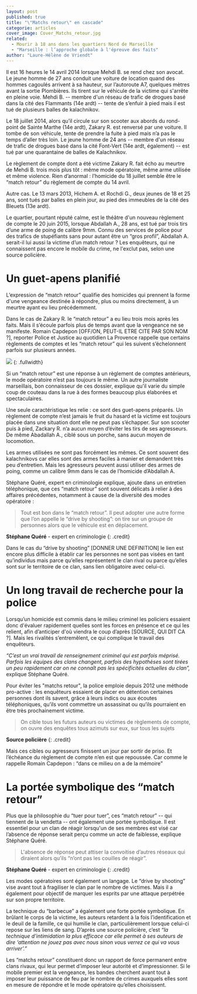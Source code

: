 ```yaml
---
layout: post
published: true
title: "\"Matchs retour\" en cascade"
categorie: articles
cover_image: Cover_Matchs_retour.jpg
related: 
  - Mourir à 18 ans dans les quartiers Nord de Marseille
  - "Marseille : l’approche globale à l'épreuve des faits"
author: "Laure-Hélène de Vriendt"
---
```



Il est 16 heures le 14 avril 2014 lorsque Mehdi B. se rend chez son avocat. Le jeune homme de 27 ans conduit une voiture de location quand des hommes cagoulés arrivent à sa hauteur, sur l’autoroute A7, quelques mètres avant la sortie Plombières. Ils tirent sur le véhicule de la victime qui s'arrête en pleine voie. Mehdi B. -- membre d'un réseau de trafic de drogues basé dans la cité des Flammants (14e ardt) -- tente de s’enfuir à pied mais il est tué de plusieurs balles de kalachnikov. 

Le 18 juillet 2014, alors qu’il circule sur son scooter aux abords du rond-point de Sainte Marthe (14e ardt), Zakary R. est renversé par une voiture. Il tombe de son véhicule, tente de prendre la fuite à pied mais n’a pas le temps d’aller très loin. Le jeune homme de 24 ans -- membre d'un réseau de trafic de drogues basé dans la cité Font-Vert (14e ardt, également) -- est tué par une quarantaine de balles de Kalachnikov. 

Le règlement de compte dont a été victime Zakary R. fait écho au meurtre de Mehdi B. trois mois plus tôt : même mode opératoire, même arme utilisée et même violence. Rien d’anormal : l’homicide du 18 juillet semble être le “match retour” du règlement de compte du 14 avril. 

Autre cas. Le 13 mars 2013, Hichem A. et Rochdi G., deux jeunes de 18 et 25 ans, sont tués par balles en plein jour, au pied des immeubles de la cité des Bleuets (13e ardt). 

Le quartier, pourtant réputé calme, est le théâtre d'un nouveau règlement de compte le 20 juin 2015, lorsque Abdallah A., 28 ans, est tué par trois tirs d’une arme de poing de calibre 9mm. Connu des services de police pour des trafics de stupéfiants sans pour autant être un “gros profil”, Abdallah A. serait-il lui aussi la victime d’un match retour ? Les enquêteurs, qui ne connaissent pas encore le mobile du crime, ne l'exclut pas, selon une source policière. 

# Un guet-apens planifié

L’expression de “match retour” qualifie des homicides qui prennent la forme d'une vengeance destinée à répondre, plus ou moins directement, à un meurtre ayant eu lieu précédemment. 

Dans le cas de Zakary R. le “match retour” a eu lieu trois mois après les faits. Mais il s’écoule parfois plus de temps avant que la vengeance ne se manifeste. Romain Capdepon [OFF/ON, PEUT-IL ETRE CITE PAR SON NOM ?], reporter Police et Justice au quotidien La Provence rappelle que certains règlements de comptes et les “match retour” qui les suivent s’échelonnent parfois sur plusieurs années. 

![]({{site.baseurl}}/img/Infographie%201%20(4).jpeg)
{: .fullwidth}

Si un “match retour” est une réponse à un règlement de comptes antérieurs, le mode opératoire n’est pas toujours le même. Un autre journaliste marseillais, bon connaisseur de ces dossier, explique qu'il varie du simple coup de couteau dans la rue à des formes beaucoup plus élaborées et spectaculaires. 

Une seule caractéristique les relie : ce sont des guet-apens préparés. Un règlement de compte n’est jamais le fruit du hasard et la victime est toujours placée dans une situation dont elle ne peut pas s’échapper. Sur son scooter puis à pied, Zackary R. n’a aucun moyen d’éviter les tirs de ses agresseurs. De même Abadallah A., ciblé sous un porche, sans aucun moyen de locomotion.

Les armes utilisées ne sont pas forcément les mêmes. Ce sont souvent des kalachnikovs car elles sont des armes faciles à manier et demandent très peu d’entretien. Mais les agresseurs peuvent aussi utiliser des armes de poing, comme un calibre 9mm dans le cas de l’homicide d’Abdallah A. 

Stéphane Quéré, expert en criminologie explique, ajoute dans un entretien téléphonique, que ces “match retour” sont souvent délicats à relier à des affaires précédentes, notamment à cause de la diversité des modes opératoire :

> Tout est bon dans le “match retour”. Il peut adopter une autre forme que l’on appelle le “drive by shooting”: on tire sur un groupe de personnes alors que le véhicule est en déplacement.
 
**Stéphane Quéré** - expert en criminologie 
{: .credit}
 
Dans le cas du “drive by shooting” [DONNER UNE DEFINITION] le lien est encore plus difficile à établir car les personnes ne sont pas visées en tant qu’individus mais parce qu’elles représentent le clan rival ou parce qu’elles sont sur le territoire de ce clan, sans lien obligatoire avec celui-ci.
 
# Un long travail de recherche pour la police
 
Lorsqu’un homicide est commis dans le milieu criminel les policiers essaient donc d'évaluer rapidement quelles sont les forces en présence et ce qui les relient, afin d’anticiper d'où viendra le coup d’après [SOURCE, QUI DIT CA ?]. Mais les rivalités s’entremêlent, ce qui complique le travail des enquêteurs.
 
_“C’est un vrai travail de renseignement criminel qui est parfois méprisé. Parfois les équipes des clans changent, parfois des hypothèses sont tirées un peu rapidement car on ne connaît pas les spécificités actuelles du clan”,_ explique Stéphane Quéré.
 
Pour éviter les "matchs retour", la police emploie depuis 2012 une méthode pro-active : les enquêteurs essaient de placer en détention certaines personnes dont ils savent, grâce à leurs indics ou aux écoutes téléphoniques, qu’ils vont commettre un assassinat ou qu’ils pourraient en être très prochainement victime.

> On cible tous les futurs auteurs ou victimes de règlements de compte, on ouvre des enquêtes tous azimuts sur eux, sur tous les sujets

**Source policière**
{: .credit}

Mais ces cibles ou agresseurs finissent un jour par sortir de priso. Et l’échéance du règlement de compte n’en est que repoussée. Car comme le rappelle Romain Capdepon : “dans ce milieu on a de la mémoire”

# La portée symbolique des “match retour”
 
Plus que la philosophie du “tuer pour tuer”, ces “match retour” -- qui tiennent de la vendetta -- ont également une  portée symbolique. Il est essentiel  pour un clan de réagir lorsqu'un de ses membres est visé car l’absence de réponse serait perçu comme un acte de faiblesse, explique Stéphane Quéré.
 
> L'absence de réponse peut attiser la convoitise d’autres réseaux qui diraient alors qu’ils “n’ont pas les couilles de réagir”.

**Stéphane Quéré** - expert en criminologie 
{: .credit}

Les modes opératoires sont également un langage. Le “drive by shooting” vise avant tout à fragiliser le clan par le nombre de victimes. Mais il a également pour objectif de marquer les esprits par une attaque perpétrée sur son propre territoire.

La technique du “barbecue” a également une forte portée symbolique. En brûlant le corps de la victime, les auteurs retardent à la fois l’identification et le deuil de la famille, ce qui humilie le clan, particulièrement lorsque celui-ci repose sur les liens de sang. D’après une source policière, c’est _“la technique d’intimidation la plus efficace car elle permet à ses auteurs de dire ‘attention ne jouez pas avec nous sinon vous verrez ce qui va vous arriver’.”_

Les “matchs retour” constituent donc un rapport de force permanent entre clans rivaux, qui leur permet d’imposer leur autorité et d’impressionner. Si le mobile premier est la vengeance, les bandes cherchent avant tout à imposer leur puissance de feu par le nombre de crimes auxquels elles sont en mesure de répondre et le mode opératoire qu’elles choisissent.
